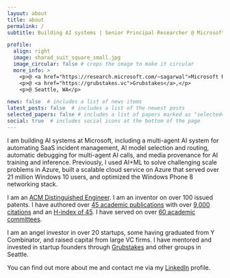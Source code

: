 ```yaml
---
layout: about
title: about
permalink: /
subtitle: Building AI systems | Senior Principal Researcher @ Microsoft Research | ACM Distinguished Engineer

profile:
  align: right
  image: sharad_suit_square_small.jpg
  image_circular: false # crops the image to make it circular
  more_info: >
    <p>@ <a href="https://research.microsoft.com/~sagarwal">Microsoft Research</a>,</p>
    <p>@ <a href="https://grubstakes.vc">Grubstakes</a>,</p>
    <p>@ Seattle, WA</p>

news: false  # includes a list of news items
latest_posts: false  # includes a list of the newest posts
selected_papers: false # includes a list of papers marked as "selected={true}"
social: true  # includes social icons at the bottom of the page
---
```


I am building AI systems at Microsoft, including a multi-agent AI system for
automating SaaS incident management, AI model selection and routing, automatic
debugging for multi-agent AI calls, and media provenance for AI training and
inference. Previously, I used AI+ML to solve challenging scale problems in
Azure, built a scalable cloud service on Azure that served over 21 million
Windows 10 users, and optimized the Windows Phone 8 networking stack.

I am an [ACM Distinguished
Engineer](https://www.acm.org/media-center/2017/november/distinguished-members-2017).
I am an inventor on over 100 issued patents. I have authored over [45 academic
publications](https://sharadagarwal.net/publications/) with over [9,000
citations](https://scholar.google.com/citations?user=csgUXLsAAAAJ&hl=en) and an
[H-index of 45](https://scholar.google.com/citations?user=csgUXLsAAAAJ&hl=en). I
have served on over [60 academic
committees](https://sharadagarwal.net/professional/).

I am an angel investor in over 20 startups, some having graduated from Y
Combinator, and raised capital from large VC firms. I have mentored and invested
in startup founders through [Grubstakes](https://grubstakes.vc) and other groups
in Seattle.

You can find out more about me and contact me via my
[LinkedIn](https://www.linkedin.com/in/sharadagarwal2/) profile.
